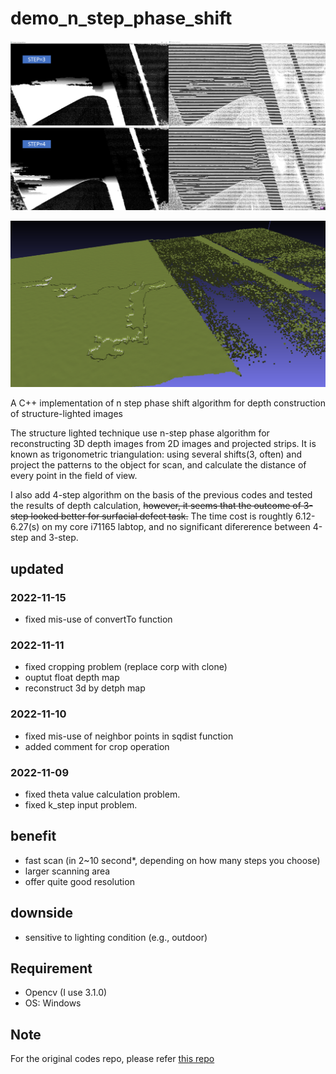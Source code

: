 # demo_n_step_phase_shift


![alt text](https://github.com/1TTT9/demo_n_step_phase_shift/blob/main/images/demo.png?raw=true)

![alt text](https://github.com/1TTT9/demo_n_step_phase_shift/blob/main/images/demo_4x.png?raw=true)

A C++ implementation of n step phase shift algorithm for depth construction of structure-lighted images

The structure lighted technique use n-step phase algorithm for reconstructing 3D depth images from 2D images and projected strips.
It is known as trigonometric triangulation: using several shifts(3, often) and project the patterns to the object for scan, 
and calculate the distance of every point in the field of view. 

I also add 4-step algorithm on the basis of the previous codes and tested the results of depth calculation, ~~however, it seems that the outcome of 3-step looked better for surfacial defect task.~~
The time cost is roughtly 6.12-6.27(s) on my core i71165 labtop, and no significant difererence between 4-step and 3-step.

## updated 

### 2022-11-15
  - fixed mis-use of convertTo function

### 2022-11-11
  - fixed cropping problem (replace corp with clone)
  - ouptut float depth map
  - reconstruct 3d by detph map

### 2022-11-10
  - fixed mis-use of neighbor points in sqdist function
  - added comment for crop operation

### 2022-11-09
  - fixed theta value calculation problem.
  - fixed k_step input problem.

## benefit 
  - fast scan (in 2~10 second*, depending on how many steps you choose)
  - larger scanning area
  - offer quite good resolution

## downside
 - sensitive to lighting condition (e.g., outdoor)
 

## Requirement
  - Opencv (I use 3.1.0)
  - OS: Windows
  

## Note
 For the original codes repo, please refer [this repo](https://github.com/phreax/structured_light) 



